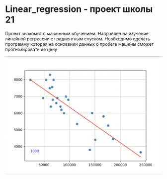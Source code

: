 
# Linear_regression - проект школы 21

Проект знакомит с машинным обучением. Направлен на изучение линейной регрессии с градиентным спуском. 
Необходимо сделать программу которая на основании данных о пробеге машины сможет прогнозировать ее цену

<img src="https://github.com/kozarezov/linear_regression/blob/main/Training.png" width="800">  
